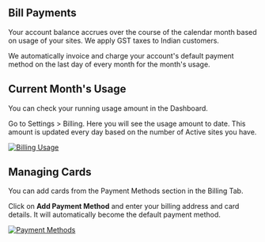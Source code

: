 ## Bill Payments

Your account balance accrues over the course of the calendar month based on usage of your sites. We apply GST taxes to Indian customers.

We automatically invoice and charge your account's default payment method on the last day of every month for the month's usage.

## Current Month's Usage

You can check your running usage amount in the Dashboard.

Go to Settings > Billing. Here you will see the usage amount to date. This amount is updated every day based on the number of Active sites you have.

[![Billing
Usage](https://frappecloud.com/assets/press/images/docs/billing-usage.png)](https://frappecloud.com/assets/press/images/docs/billing-usage.png)

## Managing Cards

You can add cards from the Payment Methods section in the Billing Tab.

Click on **Add Payment Method** and enter your billing address and card details. It will automatically become the default payment method.

[![Payment
Methods](https://frappecloud.com/assets/press/images/docs/payment-methods.png)](https://frappecloud.com/assets/press/images/docs/payment-methods.png)